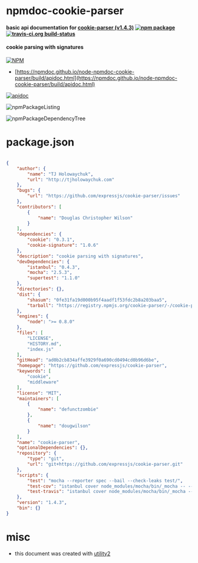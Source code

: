 # npmdoc-cookie-parser

#### basic api documentation for  [cookie-parser (v1.4.3)](https://github.com/expressjs/cookie-parser)  [![npm package](https://img.shields.io/npm/v/npmdoc-cookie-parser.svg?style=flat-square)](https://www.npmjs.org/package/npmdoc-cookie-parser) [![travis-ci.org build-status](https://api.travis-ci.org/npmdoc/node-npmdoc-cookie-parser.svg)](https://travis-ci.org/npmdoc/node-npmdoc-cookie-parser)

#### cookie parsing with signatures

[![NPM](https://nodei.co/npm/cookie-parser.png?downloads=true&downloadRank=true&stars=true)](https://www.npmjs.com/package/cookie-parser)

- [https://npmdoc.github.io/node-npmdoc-cookie-parser/build/apidoc.html](https://npmdoc.github.io/node-npmdoc-cookie-parser/build/apidoc.html)

[![apidoc](https://npmdoc.github.io/node-npmdoc-cookie-parser/build/screenCapture.buildCi.browser.%252Ftmp%252Fbuild%252Fapidoc.html.png)](https://npmdoc.github.io/node-npmdoc-cookie-parser/build/apidoc.html)

![npmPackageListing](https://npmdoc.github.io/node-npmdoc-cookie-parser/build/screenCapture.npmPackageListing.svg)

![npmPackageDependencyTree](https://npmdoc.github.io/node-npmdoc-cookie-parser/build/screenCapture.npmPackageDependencyTree.svg)



# package.json

```json

{
    "author": {
        "name": "TJ Holowaychuk",
        "url": "http://tjholowaychuk.com"
    },
    "bugs": {
        "url": "https://github.com/expressjs/cookie-parser/issues"
    },
    "contributors": [
        {
            "name": "Douglas Christopher Wilson"
        }
    ],
    "dependencies": {
        "cookie": "0.3.1",
        "cookie-signature": "1.0.6"
    },
    "description": "cookie parsing with signatures",
    "devDependencies": {
        "istanbul": "0.4.3",
        "mocha": "2.5.3",
        "supertest": "1.1.0"
    },
    "directories": {},
    "dist": {
        "shasum": "0fe31fa19d000b95f4aadf1f53fdc2b8a203baa5",
        "tarball": "https://registry.npmjs.org/cookie-parser/-/cookie-parser-1.4.3.tgz"
    },
    "engines": {
        "node": ">= 0.8.0"
    },
    "files": [
        "LICENSE",
        "HISTORY.md",
        "index.js"
    ],
    "gitHead": "ad0b2cb834affe3929f0a690cd0494cd0b96d6be",
    "homepage": "https://github.com/expressjs/cookie-parser",
    "keywords": [
        "cookie",
        "middleware"
    ],
    "license": "MIT",
    "maintainers": [
        {
            "name": "defunctzombie"
        },
        {
            "name": "dougwilson"
        }
    ],
    "name": "cookie-parser",
    "optionalDependencies": {},
    "repository": {
        "type": "git",
        "url": "git+https://github.com/expressjs/cookie-parser.git"
    },
    "scripts": {
        "test": "mocha --reporter spec --bail --check-leaks test/",
        "test-cov": "istanbul cover node_modules/mocha/bin/_mocha -- --reporter dot --check-leaks test/",
        "test-travis": "istanbul cover node_modules/mocha/bin/_mocha --report lcovonly -- --reporter spec --check-leaks test/"
    },
    "version": "1.4.3",
    "bin": {}
}
```



# misc
- this document was created with [utility2](https://github.com/kaizhu256/node-utility2)
